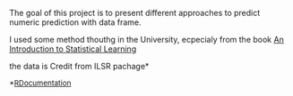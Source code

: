 The goal of this project is  to present different approaches to predict numeric prediction with data frame.

I used some method thouthg in the University, ecpecialy from the book  [An Introduction to Statistical Learning](https://www.statlearning.com/)

the data is Credit from ILSR pachage* 

 <font size="2"> *[RDocumentation](https://www.rdocumentation.org/packages/ISLR/versions/1.2/topics/Credit)</font>
